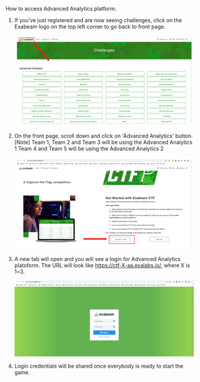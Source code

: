 How to access Advanced Analytics platform:

1. If you've just registered and are now seeing challenges, click on the Exabeam logo on the top left corner to go back to front page.

	![](../Images/exabeam.png)
	
2. On the front page, scroll down and click on 'Advanced Analytics' button. 
[Note]
Team 1, Team 2 and Team 3 will be using the Advanced Analytics 1
Team 4 and Team 5 will be using the Advanced Analytics 2

	![](../Images/aa_button.png)
	
3. A new tab will open and you will see a login for Advanced Analytics platoform. The URL will look like https://ctf-X-aa.exalabs.io/, where X is 1~3.

	![](../Images/aa_login.png)
	
4. Login credentials will be shared once everybody is ready to start the game.
